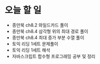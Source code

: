 오늘 할 일
==========

-	종만북 ch8.2 와일드카드 풀이
-	종만북 ch8.4 삼각형 위의 최대 경로 풀이
-	종만북 ch8.4 최대 증가 부분 수열 풀이
-	토익 리딩 1세트 문제풀이
-	토익 리딩 1세트 해석
-	자바스크립트 합수형 프로그래밍 공부 및 정리
